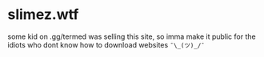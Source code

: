 # slimez.wtf


some kid on .gg/termed was selling this site, so imma make it public for the idiots who dont know how to download websites   ``¯\_(ツ)_/¯``


